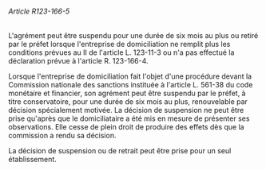 ###### Article R123-166-5

L'agrément peut être suspendu pour une durée de six mois au plus ou retiré par le préfet lorsque l'entreprise de domiciliation ne remplit plus les conditions prévues au II de l'article L. 123-11-3 ou n'a pas effectué la déclaration prévue à l'article R. 123-166-4.

Lorsque l'entreprise de domiciliation fait l'objet d'une procédure devant la Commission nationale des sanctions instituée à l'article L. 561-38 du code monétaire et financier, son agrément peut être suspendu par le préfet, à titre conservatoire, pour une durée de six mois au plus, renouvelable par décision spécialement motivée. La décision de suspension ne peut être prise qu'après que le domiciliataire a été mis en mesure de présenter ses observations. Elle cesse de plein droit de produire des effets dès que la commission a rendu sa décision.

La décision de suspension ou de retrait peut être prise pour un seul établissement.

